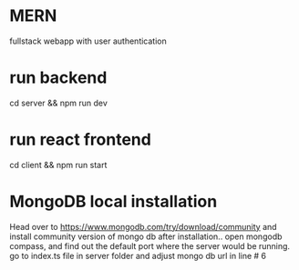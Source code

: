 # MERN
fullstack webapp with user authentication
# run backend 
cd server && npm run dev
# run react frontend
cd client && npm run start
# MongoDB local installation
Head over to https://www.mongodb.com/try/download/community and install community version of mongo db
after installation.. open mongodb compass, and find out the default port where the server would be running.
go to index.ts file in server folder and adjust mongo db url in line # 6